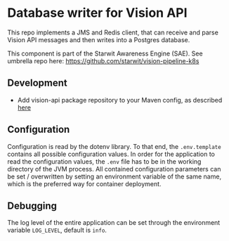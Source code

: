 # Database writer for Vision API
This repo implements a JMS and Redis client, that can receive and parse Vision API messages and then writes into a Postgres database.

This component is part of the Starwit Awareness Engine (SAE). See umbrella repo here: https://github.com/starwit/vision-pipeline-k8s

## Development
- Add vision-api package repository to your Maven config, as described [here](https://github.com/starwit/vision-api#java--maven)

## Configuration
Configuration is read by the dotenv library. To that end, the `.env.template` contains all possible configuration values. In order for the application to read the configuration values, the `.env` file has to be in the working directory of the JVM process. 
All contained configuration parameters can be set / overwritten by setting an environment variable of the same name, which is the preferred way for container deployment.

## Debugging
The log level of the entire application can be set through the environment variable `LOG_LEVEL`, default is `info`.
